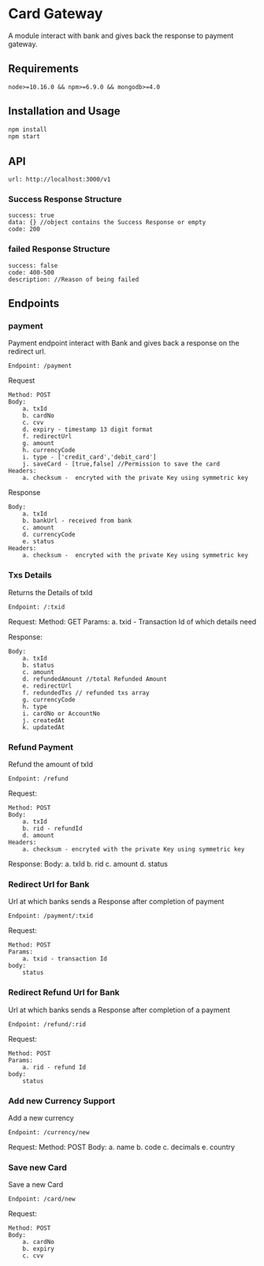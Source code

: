 # Card Gateway

A module interact with bank and gives back the response to payment gateway.

<h2>Requirements</h2>

    node>=10.16.0 && npm>=6.9.0 && mongodb>=4.0

<h2>Installation and Usage</h2>

```js
npm install
npm start
```

<h2>API</h2>

    url: http://localhost:3000/v1

<h3>Success Response Structure</h3>

    success: true
    data: {} //object contains the Success Response or empty
    code: 200 

<h3>failed Response Structure</h3>

    success: false
    code: 400-500
    description: //Reason of being failed 


<h2> Endpoints </h2>

<h3>payment</h3>
Payment endpoint interact with Bank and gives back a response on the redirect url.

    Endpoint: /payment

Request

    Method: POST
    Body:
        a. txId
        b. cardNo
        c. cvv
        d. expiry - timestamp 13 digit format
        f. redirectUrl
        g. amount
        h. currencyCode
        i. type - ['credit_card','debit_card']
        j. saveCard - [true,false] //Permission to save the card
    Headers:
        a. checksum -  encryted with the private Key using symmetric key
    
Response

    Body:
        a. txId 
        b. bankUrl - received from bank
        c. amount
        d. currencyCode
        e. status 
    Headers:
        a. checksum -  encryted with the private Key using symmetric key

<h3>Txs Details</h3>
Returns the Details of txId

    Endpoint: /:txid

Request:
    Method: GET
    Params:
        a. txid - Transaction Id of which details need

Response:

    Body:
        a. txId
        b. status
        c. amount
        d. refundedAmount //total Refunded Amount
        e. redirectUrl
        f. redundedTxs // refunded txs array
        g. currencyCode
        h. type
        i. cardNo or AccountNo
        j. createdAt
        k. updatedAt

<h3>Refund Payment</h3>
Refund the amount of txId

    Endpoint: /refund

Request:

    Method: POST
    Body:
        a. txId
        b. rid - refundId
        d. amount
    Headers:
        a. checksum - encryted with the private Key using symmetric key
       

Response:
    Body:
        a. txId
        b. rid
        c. amount
        d. status

<h3>Redirect Url for Bank</h3>
Url at which banks sends a Response after completion of payment

    Endpoint: /payment/:txid

Request:

    Method: POST
    Params:
        a. txid - transaction Id
    body:
        status


<h3>Redirect Refund Url for Bank</h3>
Url at which banks sends a Response after completion of a payment

    Endpoint: /refund/:rid

Request:

    Method: POST
    Params: 
        a. rid - refund Id
    body: 
        status

<h3>Add new Currency Support</h3>
Add a new currency

    Endpoint: /currency/new

Request:
    Method: POST
    Body:
        a. name
        b. code
        c. decimals
        e. country

<h3>Save new Card</h3>
Save a new Card

    Endpoint: /card/new

Request:

    Method: POST
    Body:
        a. cardNo
        b. expiry
        c. cvv
